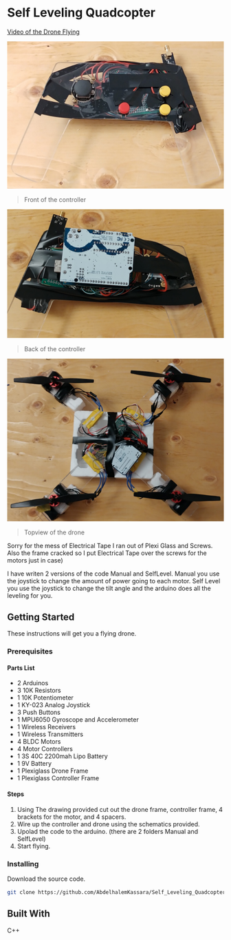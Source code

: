 # Self Leveling Quadcopter
[Video of the Drone Flying](https://youtu.be/ctLI9JnbgVA)

![](ImagesAndVideos/FrontController.jpg)
>Front of the controller

![](ImagesAndVideos/BackController.jpg)
>Back of the controller

![](ImagesAndVideos/TopDrone.jpg)
>Topview of the drone

Sorry for the mess of Electrical Tape I ran out of Plexi Glass and Screws. Also the frame cracked so I put Electrical Tape over the screws for the motors just in case)

I have writen 2 versions of the code Manual and SelfLevel. Manual you use the joystick to change the amount of power going to each motor. Self Level you use the joystick to change the tilt angle and the arduino does all the leveling for you.

## Getting Started
These instructions will get you a flying drone.

### Prerequisites
#### Parts List
  * 2 Arduinos 
  * 3 10K Resistors
  * 1 10K Potentiometer
  * 1 KY-023 Analog Joystick
  * 3 Push Buttons
  * 1 MPU6050 Gyroscope and Accelerometer
  * 1 Wireless Receivers
  * 1 Wireless Transmitters
  * 4 BLDC Motors 
  * 4 Motor Controllers 
  * 1 3S 40C 2200mah Lipo Battery
  * 1 9V Battery
  * 1 Plexiglass Drone Frame
  * 1 Plexiglass Controller Frame

#### Steps
 1. Using The drawing provided cut out the drone frame, controller frame, 4 brackets for the motor, and 4 spacers.
 1. Wire up the controller and drone using the schematics provided.
 1. Upolad the code to the arduino. (there are 2 folders Manual and SelfLevel)
 1. Start flying.

### Installing
Download the source code.
```bash
git clone https://github.com/AbdelhalemKassara/Self_Leveling_Quadcopter.git
```

## Built With 
C++
